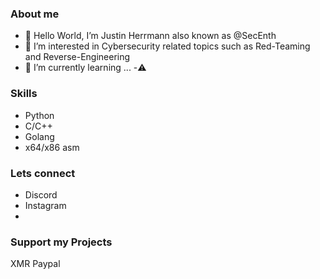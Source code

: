 ### About me
- 👋 Hello World, I’m Justin Herrmann also known as @SecEnth 
- 👀 I’m interested in Cybersecurity related topics such as Red-Teaming and Reverse-Engineering 
- 🌱 I’m currently learning ...
-⚠️

### Skills
- Python
- C/C++
- Golang
- x64/x86 asm
### Lets connect
- Discord
- Instagram
- 
### Support my Projects
XMR
Paypal
